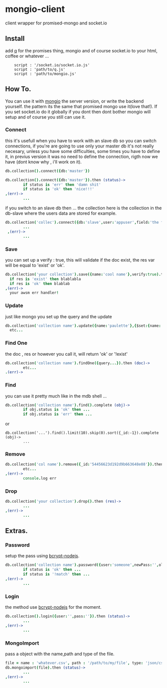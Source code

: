 # mongio-client
client wrapper for promised-mongo and socket.io
## Install

add [q](https://github.com/kriskowal/q) for the promises thing, mongio and of course socket.io to your html, coffee or whatever ...

        script : '/socket.io/socket.io.js'
        script : 'path/to/q.js'
        script : 'path/to/mongio.js'

## How To.
You can use it with [mongio](https://github.com/cjaburto/mongio) the server version, or write the backend yourself.
the pattern its the same that promised mongo use it(love that!).
If you set socket.io do it globally if you dont then dont bother mongio will setup and of course you still can use it.


### Connect
this it's usefull when you have to work with an slave db so you can switch connections, if you're are going to use only your master db it's not really necesary, unless you have some difficulties, some times you have to define it, in previus version it was no need to define the connection, rigth now we have (dont know why , i'll work on it).


``` coffee
db.collection().connect({db:'master'})
```

``` coffee
db.collection().connect({db:'master'}).then (status)->
        if status is 'err' then 'damn shit'
        if status is 'ok' then 'nice!!!'
,(err)->
        ...
```
if you switch to an slave db then ... the collection here is the collection in the db-slave where the users data are stored for example.

``` coffee
db.collection('collec').connect({db:'slave',user:'appuser',field:'the field where my db reference is stored'}).then (status)->
        ...
 ,(err)->
        ...
```

### Save
you can set up a verify : true, this will validate if the doc exist, the res var will be equal to 'exist' or 'ok'.

``` coffee
db.collection('your collection').save({name:'cool name'},verify:true).then (res)->
  if res is 'exist' then blablabla
  if res is 'ok' then blablab
,(err)->
  your awsm err handler!
```

### Update
just like mongo you set up the query and the update

``` coffee
db.collection('collection name').update({name:'paulette'},{$set:{name:'new name'}}).then (res)->
  etc...
```

### Find One
the doc , res or however you call it, will return 'ok' or '!exist'
``` coffee
db.collection('collection name').findOne({query...}).then (doc)->
        etc...
.(err)->
```

### Find
you can use it pretty much like in the mdb shell ...

``` coffee
db.collection('collection name').find().complete (obj)->
        if obj.status is 'ok' then ...
        if obj.status is 'err' then ...
```
or

```
db.collection('...').find().limit(10).skip(0).sort({_id:-1}).complete (obj)->
        ...
```

### Remove

``` coffee
db.collection('col name').remove({_id:'54456623d192d9b663648e08'}).then (res)->
        etc...
,(err)->
        console.log err
```
### Drop
``` coffee
db.collection('your collection').drop().then (res)->
        ...
,(err)->
        ...
 ```
 
## Extras.

 
### Password
setup the pass using [bcrypt-nodejs](https://www.npmjs.com/package/bcrypt-nodejs).
 
``` coffee
db.collection('collection name').password({user:'someone',newPass:'',oldPass:''}).then (status)->
        if status is 'ok' then ...
        if status is '!match' then ...
,(err)->
        ...
```

### Login
the method use [bcrypt-nodejs](https://www.npmjs.com/package/bcrypt-nodejs) for the moment.
``` coffee
db.collection().login({user:'',pass:''}).then (status)->
        ...
,(err)->
        ...
```

### MongoImport
pass a object with the name,path and type of the file.
``` coffee
file = name : 'whatever.csv', path : '/path/to/my/file', type: 'json/csv'
db.mongoimport(file).then (status)->
        ...
,(err)->
        ...
```
